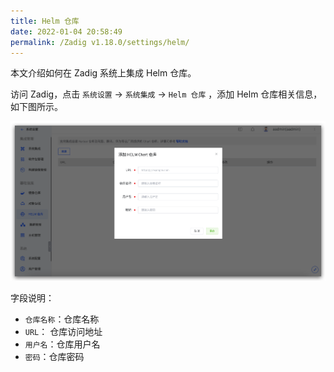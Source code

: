 ```yaml
---
title: Helm 仓库
date: 2022-01-04 20:58:49
permalink: /Zadig v1.18.0/settings/helm/
---
```


本文介绍如何在 Zadig 系统上集成 Helm 仓库。

访问 Zadig，点击 `系统设置` -> `系统集成` -> `Helm 仓库` ，添加 Helm 仓库相关信息，如下图所示。

![add_helm_repository](./_images/add_helm_repository.png)

字段说明：

- `仓库名称`：仓库名称
- `URL`： 仓库访问地址
- `用户名`：仓库用户名
- `密码`：仓库密码
